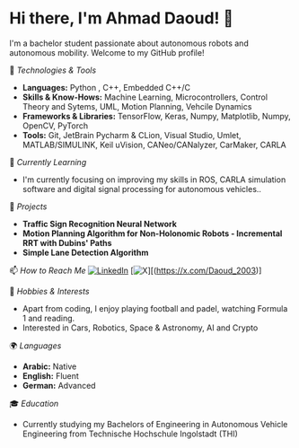 # Hi there, I'm Ahmad Daoud! 👋

I'm a bachelor student passionate about autonomous robots and autonomous mobility. Welcome to my GitHub profile!

🔧 *Technologies & Tools*
- **Languages:** Python , C++, Embedded C++/C
- **Skills & Know-Hows:** Machine Learning, Microcontrollers, Control Theory and Sytems, UML, Motion Planning, Vehcile Dynamics
- **Frameworks & Libraries:** TensorFlow, Keras, Numpy, Matplotlib, Numpy, OpenCV, PyTorch
- **Tools:** Git, JetBrain Pycharm & CLion, Visual Studio, Umlet, MATLAB/SIMULINK, Keil uVision, CANeo/CANalyzer, CarMaker, CARLA

🌱 *Currently Learning*
- I'm currently focusing on improving my skills in ROS, CARLA simulation software and digital signal processing for autonomous vehicles..

🚀 *Projects*
- **Traffic Sign Recognition Neural Network**
- **Motion Planning Algorithm for Non-Holonomic Robots - Incremental RRT with Dubins' Paths** 
- **Simple Lane Detection Algorithm**

📫 *How to Reach Me*
[![LinkedIn](https://img.shields.io/badge/LinkedIn-0077B5?style=for-the-badge&logo=linkedin&logoColor=white)](https://www.linkedin.com/in/ahmad-h-daoud)
[![X](https://img.shields.io/badge/X-000000?style=for-the-badge&logo=x&logoColor=white)][(https://x.com/Daoud_2003)]

🎨 *Hobbies & Interests*
- Apart from coding, I enjoy playing football and padel, watching Formula 1 and reading.
- Interested in Cars, Robotics, Space & Astronomy, AI and Crypto

🌍 *Languages*
- **Arabic:** Native
- **English:** Fluent
- **German:** Advanced

🎓 *Education*
- Currently studying my Bachelors of Engineering in Autonomous Vehicle Engineering from Technische Hochschule Ingolstadt (THI)
